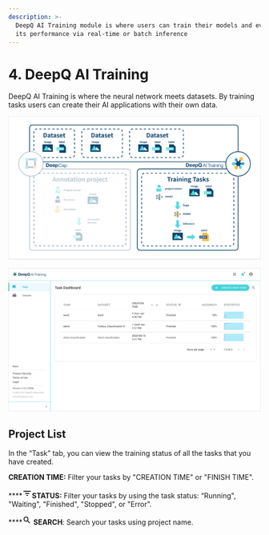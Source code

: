 ```yaml
---
description: >-
  DeepQ AI Training module is where users can train their models and evaluate
  its performance via real-time or batch inference
---
```


# 4. DeepQ AI Training

DeepQ AI Training is where the neural network meets datasets. By training tasks users can create their AI applications with their own data.

![](../.gitbook/assets/con-4-0-1.png)

![](../.gitbook/assets/con-4-0-2.png)

## Project List

In the “Task” tab, you can view the training status of all the tasks that you have created.

**CREATION TIME:** Filter your tasks by "CREATION TIME" or "FINISH TIME".

\*\*\*\*![](../.gitbook/assets/con-icon-11.png)**STATUS:** Filter your tasks by using the task status: “Running", "Waiting", "Finished", "Stopped", or "Error".

\*\*\*\*![](<../.gitbook/assets/image (13).png>) **SEARCH**: Search your tasks using project name.
